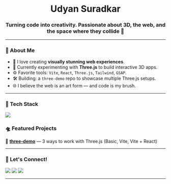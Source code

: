 <h1 align="center"> Udyan Suradkar </h1>
<h3 align="center">Turning code into creativity. Passionate about 3D, the web, and the space where they collide 🌌</h3>

---

### 🧠 About Me

- 🎨 I love creating **visually stunning web experiences**.
- 🧱 Currently experimenting with **Three.js** to build interactive 3D apps.
- ⚙️ Favorite tools: `Vite`, `React`, `Three.js`, `Tailwind`, `GSAP`.
- 🛠️ Building: a `three-demo` repo to showcase multiple Three.js setups.
- 🌐 I believe the web is an art form — and code is my brush.

---

### 🧰 Tech Stack

<p align="left">
  <img src="https://skillicons.dev/icons?i=js,ts,react,vite,threejs,html,css,tailwind,git,github,nodejs,cpp,java,mysql" />
</p>

### 🛸 Featured Projects

🚀 [**three-demo**](https://github.com/UdyanDSuradkar/three-demo) — 3 ways to work with Three.js (Basic, Vite, Vite + React)

<!--🧩 [**Edumo**](https://github.com/UdyanDSuradkar/Edumo) — Academic portfolio builder & achievement showcase

🎮 [**React Mini Games**](#) *(coming soon)* — A collection of web-based fun using React + GSAP -->

---

### 💌 Let's Connect!

<p>
  <a href="mailto:suradkarudyan18@gmail.com"><img src="https://img.shields.io/badge/Gmail-D14836?style=flat&logo=gmail&logoColor=white" /></a>
  <a href="https://www.linkedin.com/in/udyan-suradkar/"><img src="https://img.shields.io/badge/LinkedIn-blue?style=flat&logo=linkedin&labelColor=blue" /></a>
  <a href="https://github.com/UdyanDSuradkar"><img src="https://img.shields.io/badge/GitHub-333?style=flat&logo=github&logoColor=white" /></a>
</p>

---
